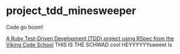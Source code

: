 # project_tdd_minesweeper
Code go boom!

[A Ruby Test-Driven Development (TDD) project using RSpec from the Viking Code School](http://www.vikingcodeschool.com)
THIS IS THE SCHWAD
cool
HEYYYYYYsweeet
ls
